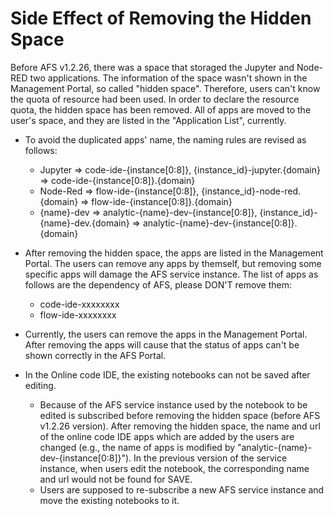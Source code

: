 # Side Effect of Removing the Hidden Space

Before AFS v1.2.26, there was a space that storaged the Jupyter and Node-RED two applications. The information of the space wasn't shown in the Management Portal, so called "hidden space". Therefore, users can't know the quota of resource had been used. In order to declare the resource quota, the hidden space has been removed. All of apps are moved to the user's space, and they are listed in the "Application List", currently.

* To avoid the duplicated apps' name, the naming rules are revised as follows:
    - Jupyter => code-ide-{instance[0:8]}, {instance_id}-jupyter.{domain} => code-ide-{instance[0:8]}.{domain}
    - Node-Red => flow-ide-{instance[0:8]}, {instance_id}-node-red.{domain} => flow-ide-{instance[0:8]}.{domain}
    - {name}-dev => analytic-{name}-dev-{instance[0:8]}, {instance_id}-{name}-dev.{domain} => analytic-{name}-dev-{instance[0:8]}.{domain}

* After removing the hidden space, the apps are listed in the Management Portal. The users can remove any apps by themself, but removing some specific apps will damage the AFS service instance. The list of apps as follows are the dependency of AFS, please DON'T remove them:
	- code-ide-xxxxxxxx
	- flow-ide-xxxxxxxx   

* Currently, the users can remove the apps in the Management Portal. After removing the apps will cause that the status of apps can't be shown correctly in the AFS Portal.    

* In the Online code IDE, the existing notebooks can not be saved after editing.   
	- Because of the AFS service instance used by the notebook to be edited is subscribed before removing the hidden space (before AFS v1.2.26 version). After removing the hidden space, the name and url of the online code IDE apps which are added by the users are changed (e.g., the name of apps is modified by "analytic-{name}-dev-{instance[0:8]}"). In the previous version of the service instance, when users edit the notebook, the corresponding name and url would not be found for SAVE.
	- Users are supposed to re-subscribe a new AFS service instance and move the existing notebooks to it.


